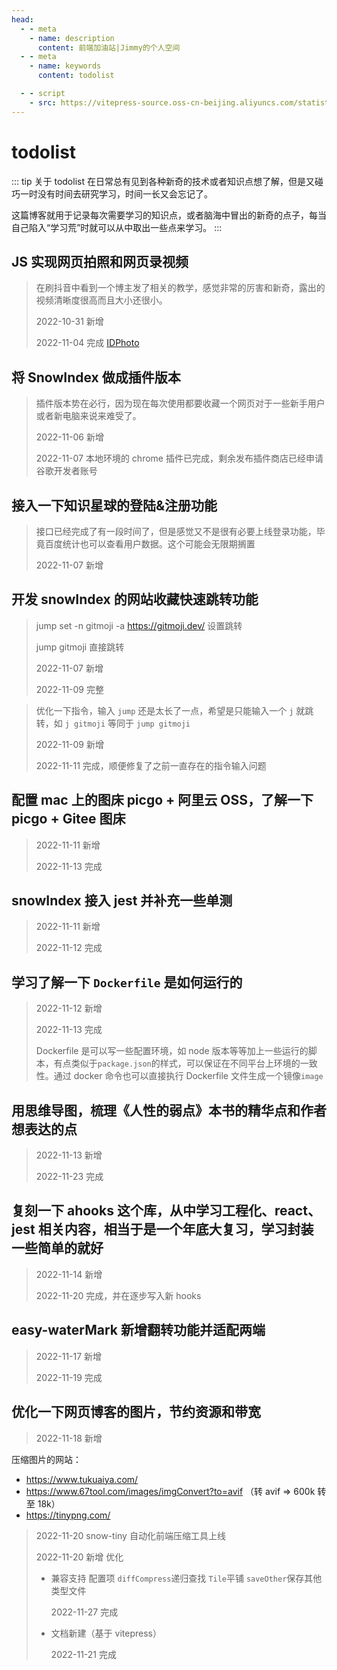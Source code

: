 ```yaml
---
head:
  - - meta
    - name: description
      content: 前端加油站|Jimmy的个人空间
  - - meta
    - name: keywords
      content: todolist

  - - script
    - src: https://vitepress-source.oss-cn-beijing.aliyuncs.com/statistics.js
---
```


# todolist

::: tip 关于 todolist
在日常总有见到各种新奇的技术或者知识点想了解，但是又碰巧一时没有时间去研究学习，时间一长又会忘记了。

这篇博客就用于记录每次需要学习的知识点，或者脑海中冒出的新奇的点子，每当自己陷入“学习荒”时就可以从中取出一些点来学习。
:::

## JS 实现网页拍照和网页录视频

> 在刷抖音中看到一个博主发了相关的教学，感觉非常的厉害和新奇，露出的视频清晰度很高而且大小还很小。
>
> 2022-10-31 新增
>
> 2022-11-04 完成 [IDPhoto](https://github.com/Jimmylxue/project-small-cases)

## 将 SnowIndex 做成插件版本

> 插件版本势在必行，因为现在每次使用都要收藏一个网页对于一些新手用户或者新电脑来说来难受了。
>
> 2022-11-06 新增
>
> 2022-11-07 本地环境的 chrome 插件已完成，剩余发布插件商店已经申请谷歌开发者账号

## 接入一下知识星球的登陆&注册功能

> 接口已经完成了有一段时间了，但是感觉又不是很有必要上线登录功能，毕竟百度统计也可以查看用户数据。这个可能会无限期搁置
>
> 2022-11-07 新增

## 开发 snowIndex 的网站收藏快速跳转功能

> jump set -n gitmoji -a https://gitmoji.dev/ 设置跳转
>
> jump gitmoji 直接跳转
>
> 2022-11-07 新增
>
> 2022-11-09 完整

> 优化一下指令，输入 `jump` 还是太长了一点，希望是只能输入一个 `j` 就跳转，如 `j gitmoji` 等同于 `jump gitmoji`
>
> 2022-11-09 新增
>
> 2022-11-11 完成，顺便修复了之前一直存在的指令输入问题

## 配置 mac 上的图床 picgo + 阿里云 OSS，了解一下 picgo + Gitee 图床

> 2022-11-11 新增
>
> 2022-11-13 完成

## snowIndex 接入 jest 并补充一些单测

> 2022-11-11 新增
>
> 2022-11-12 完成

## 学习了解一下 `Dockerfile` 是如何运行的

> 2022-11-12 新增
>
> 2022-11-13 完成
>
> Dockerfile 是可以写一些配置环境，如 node 版本等等加上一些运行的脚本，有点类似于`package.json`的样式，可以保证在不同平台上环境的一致性。通过 docker 命令也可以直接执行 Dockerfile 文件生成一个镜像`image`

## 用思维导图，梳理《人性的弱点》本书的精华点和作者想表达的点

> 2022-11-13 新增
>
> 2022-11-23 完成

## 复刻一下 ahooks 这个库，从中学习工程化、react、jest 相关内容，相当于是一个年底大复习，学习封装一些简单的就好

> 2022-11-14 新增
>
> 2022-11-20 完成，并在逐步写入新 hooks

## easy-waterMark 新增翻转功能并适配两端

> 2022-11-17 新增
>
> 2022-11-19 完成

## 优化一下网页博客的图片，节约资源和带宽

> 2022-11-18 新增

压缩图片的网站：

- https://www.tukuaiya.com/
- https://www.67tool.com/images/imgConvert?to=avif （转 avif => 600k 转至 18k）
- https://tinypng.com/

> 2022-11-20 snow-tiny 自动化前端压缩工具上线
>
> 2022-11-20 新增 优化
>
> - 兼容支持 配置项 `diffCompress`递归查找 `Tile`平铺 `saveOther`保存其他类型文件
>
>   2022-11-27 完成
>
> - 文档新建（基于 vitepress）
>
>   2022-11-21 完成
